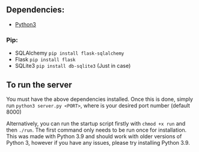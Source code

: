 ## Dependencies:

- [Python3](https://www.python.org/downloads/)

### Pip:

- SQLAlchemy `pip install flask-sqlalchemy`
- Flask `pip install flask`
- SQLite3 `pip install db-sqlite3` (Just in case)


## To run the server

You must have the above dependencies installed. Once this is done, simply run
`python3 server.py <PORT>`, where <PORT> is your desired port number (default 8000)

Alternatively, you can run the startup script firstly with `chmod +x run` and then `./run`. 
The first command only needs to be run once for installation. 
This was made with Python 3.9 and should work with older versions of Python 3, however if you have any issues, please try installing Python 3.9.
